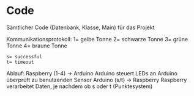 # Code
Sämtlicher Code (Datenbank, Klasse, Main) für das Projekt

Kommunikationsprotokoll:
	1= gelbe Tonne
	2= schwarze Tonne
	3= grüne Tonne
	4= braune Tonne
	
	s= successful
	t= timeout

Ablauf:
	Raspberry (1-4) -> Arduino
	Arduino steuert LEDs an
	Arduino überprüft zu benutzenden Sensor
	Arduino (s/t) -> Raspberry
	Raspberry verarbeitet Daten, je nachdem ob s oder t (Punktesystem)

